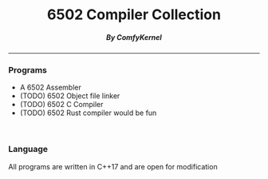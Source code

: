 <h1 align="center">6502 Compiler Collection</h1>
<h5 align="center">By ComfyKernel</h5>
<hr>

<h3>Programs</h3>
<ul>
  <li>A 6502 Assembler</li>
  <li>(TODO) 6502 Object file linker</li>
  <li>(TODO) 6502 C Compiler</li>
  <li>(TODO) 6502 Rust compiler would be fun</li>
</ul>

<br />
<h3>Language</h3>
<p>All programs are written in C++17 and are open for modification</p>

